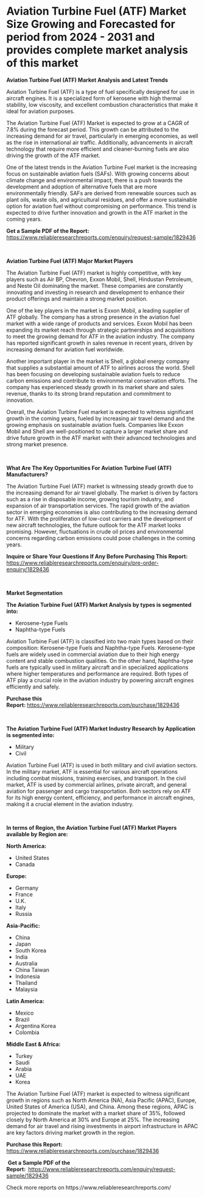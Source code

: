 <p><h1>Aviation Turbine Fuel (ATF) Market Size Growing and Forecasted for period from 2024 - 2031 and provides complete market analysis of this market</h1></p><p><strong>Aviation Turbine Fuel (ATF) Market Analysis and Latest Trends</strong></p>
<p><p>Aviation Turbine Fuel (ATF) is a type of fuel specifically designed for use in aircraft engines. It is a specialized form of kerosene with high thermal stability, low viscosity, and excellent combustion characteristics that make it ideal for aviation purposes. </p><p>The Aviation Turbine Fuel (ATF) Market is expected to grow at a CAGR of 7.8% during the forecast period. This growth can be attributed to the increasing demand for air travel, particularly in emerging economies, as well as the rise in international air traffic. Additionally, advancements in aircraft technology that require more efficient and cleaner-burning fuels are also driving the growth of the ATF market.</p><p>One of the latest trends in the Aviation Turbine Fuel market is the increasing focus on sustainable aviation fuels (SAFs). With growing concerns about climate change and environmental impact, there is a push towards the development and adoption of alternative fuels that are more environmentally friendly. SAFs are derived from renewable sources such as plant oils, waste oils, and agricultural residues, and offer a more sustainable option for aviation fuel without compromising on performance. This trend is expected to drive further innovation and growth in the ATF market in the coming years.</p></p>
<p><strong>Get a Sample PDF of the Report:&nbsp;</strong> <a href="https://www.reliableresearchreports.com/enquiry/request-sample/1829436">https://www.reliableresearchreports.com/enquiry/request-sample/1829436</a></p>
<p>&nbsp;</p>
<p><strong>Aviation Turbine Fuel (ATF) Major Market Players</strong></p>
<p><p>The Aviation Turbine Fuel (ATF) market is highly competitive, with key players such as Air BP, Chevron, Exxon Mobil, Shell, Hindustan Petroleum, and Neste Oil dominating the market. These companies are constantly innovating and investing in research and development to enhance their product offerings and maintain a strong market position.</p><p>One of the key players in the market is Exxon Mobil, a leading supplier of ATF globally. The company has a strong presence in the aviation fuel market with a wide range of products and services. Exxon Mobil has been expanding its market reach through strategic partnerships and acquisitions to meet the growing demand for ATF in the aviation industry. The company has reported significant growth in sales revenue in recent years, driven by increasing demand for aviation fuel worldwide.</p><p>Another important player in the market is Shell, a global energy company that supplies a substantial amount of ATF to airlines across the world. Shell has been focusing on developing sustainable aviation fuels to reduce carbon emissions and contribute to environmental conservation efforts. The company has experienced steady growth in its market share and sales revenue, thanks to its strong brand reputation and commitment to innovation.</p><p>Overall, the Aviation Turbine Fuel market is expected to witness significant growth in the coming years, fueled by increasing air travel demand and the growing emphasis on sustainable aviation fuels. Companies like Exxon Mobil and Shell are well-positioned to capture a larger market share and drive future growth in the ATF market with their advanced technologies and strong market presence.</p></p>
<p>&nbsp;</p>
<p><strong>What Are The Key Opportunities For Aviation Turbine Fuel (ATF) Manufacturers?</strong></p>
<p><p>The Aviation Turbine Fuel (ATF) market is witnessing steady growth due to the increasing demand for air travel globally. The market is driven by factors such as a rise in disposable income, growing tourism industry, and expansion of air transportation services. The rapid growth of the aviation sector in emerging economies is also contributing to the increasing demand for ATF. With the proliferation of low-cost carriers and the development of new aircraft technologies, the future outlook for the ATF market looks promising. However, fluctuations in crude oil prices and environmental concerns regarding carbon emissions could pose challenges in the coming years.</p></p>
<p><strong>Inquire or Share Your Questions If Any Before Purchasing This Report:</strong> <a href="https://www.reliableresearchreports.com/enquiry/pre-order-enquiry/1829436">https://www.reliableresearchreports.com/enquiry/pre-order-enquiry/1829436</a></p>
<p>&nbsp;</p>
<p><strong>Market Segmentation</strong></p>
<p><strong>The Aviation Turbine Fuel (ATF) Market Analysis by types is segmented into:</strong></p>
<p><ul><li>Kerosene-type Fuels</li><li>Naphtha-type Fuels</li></ul></p>
<p><p>Aviation Turbine Fuel (ATF) is classified into two main types based on their composition: Kerosene-type Fuels and Naphtha-type Fuels. Kerosene-type fuels are widely used in commercial aviation due to their high energy content and stable combustion qualities. On the other hand, Naphtha-type fuels are typically used in military aircraft and in specialized applications where higher temperatures and performance are required. Both types of ATF play a crucial role in the aviation industry by powering aircraft engines efficiently and safely.</p></p>
<p><strong>Purchase this Report:&nbsp;</strong><a href="https://www.reliableresearchreports.com/purchase/1829436">https://www.reliableresearchreports.com/purchase/1829436</a></p>
<p>&nbsp;</p>
<p><strong>The Aviation Turbine Fuel (ATF) Market Industry Research by Application is segmented into:</strong></p>
<p><ul><li>Military</li><li>Civil</li></ul></p>
<p><p>Aviation Turbine Fuel (ATF) is used in both military and civil aviation sectors. In the military market, ATF is essential for various aircraft operations including combat missions, training exercises, and transport. In the civil market, ATF is used by commercial airlines, private aircraft, and general aviation for passenger and cargo transportation. Both sectors rely on ATF for its high energy content, efficiency, and performance in aircraft engines, making it a crucial element in the aviation industry.</p></p>
<p>&nbsp;</p>
<p><strong>In terms of Region, the Aviation Turbine Fuel (ATF) Market Players available by Region are:</strong></p>
<p>
    <p> <strong> North America: </strong>
        <ul>
            <li>United States</li>
            <li>Canada</li>
        </ul>
        </p> 
    <p> <strong> Europe: </strong>
        <ul>
            <li>Germany</li>
            <li>France</li>
            <li>U.K.</li>
            <li>Italy</li>
            <li>Russia</li>
        </ul>
        </p> 
    <p> <strong> Asia-Pacific: </strong>
        <ul>
            <li>China</li>
            <li>Japan</li>
            <li>South Korea</li>
            <li>India</li>
            <li>Australia</li>
            <li>China Taiwan</li>
            <li>Indonesia</li>
            <li>Thailand</li>
            <li>Malaysia</li>
        </ul>
        </p> 
    <p> <strong> Latin America: </strong>
        <ul>
            <li>Mexico</li>
            <li>Brazil</li>
            <li>Argentina Korea</li>
            <li>Colombia</li>
        </ul>
        </p> 
    <p> <strong> Middle East & Africa: </strong>
        <ul>
            <li>Turkey</li>
            <li>Saudi</li>
            <li>Arabia</li>
            <li>UAE</li>
            <li>Korea</li>
        </ul>
    </p>
    </p>
<p><p>The Aviation Turbine Fuel (ATF) market is expected to witness significant growth in regions such as North America (NA), Asia Pacific (APAC), Europe, United States of America (USA), and China. Among these regions, APAC is projected to dominate the market with a market share of 35%, followed closely by North America at 30% and Europe at 25%. The increasing demand for air travel and rising investments in airport infrastructure in APAC are key factors driving market growth in the region.</p></p>
<p><strong>Purchase this Report: </strong><a href="https://www.reliableresearchreports.com/purchase/1829436">https://www.reliableresearchreports.com/purchase/1829436</a></p>
<p>&nbsp;<strong>Get a Sample PDF of the Report:&nbsp;&nbsp;</strong><a href="https://www.reliableresearchreports.com/enquiry/request-sample/1829436">https://www.reliableresearchreports.com/enquiry/request-sample/1829436</a></p>
<p><strong></strong></p>
<p>Check more reports on https://www.reliableresearchreports.com/</p>